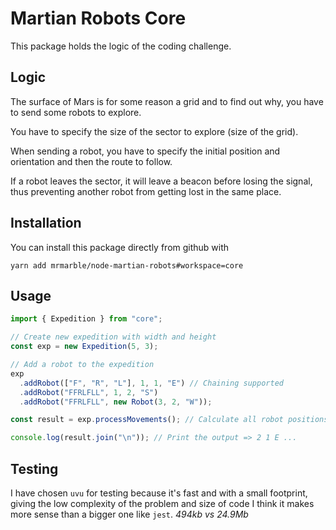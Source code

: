 # Martian Robots Core

This package holds the logic of the coding challenge.

## Logic

The surface of Mars is for some reason a grid and to find out why, you have to send some robots to explore.

You have to specify the size of the sector to explore (size of the grid).

When sending a robot, you have to specify the initial position and orientation and then the route to follow.

If a robot leaves the sector, it will leave a beacon before losing the signal, thus preventing another robot from getting lost in the same place.

## Installation

You can install this package directly from github with

```
yarn add mrmarble/node-martian-robots#workspace=core
```

## Usage

```javascript
import { Expedition } from "core";

// Create new expedition with width and height
const exp = new Expedition(5, 3);

// Add a robot to the expedition
exp
  .addRobot(["F", "R", "L"], 1, 1, "E") // Chaining supported
  .addRobot("FFRLFLL", 1, 2, "S")
  .addRobot("FFRLFLL", new Robot(3, 2, "W"));

const result = exp.processMovements(); // Calculate all robot positions

console.log(result.join("\n")); // Print the output => 2 1 E ...
```

## Testing

I have chosen `uvu` for testing because it's fast and with a small footprint, giving the low complexity of the problem and size of code I think it makes more sense than a bigger one like `jest`. _494kb vs 24.9Mb_
